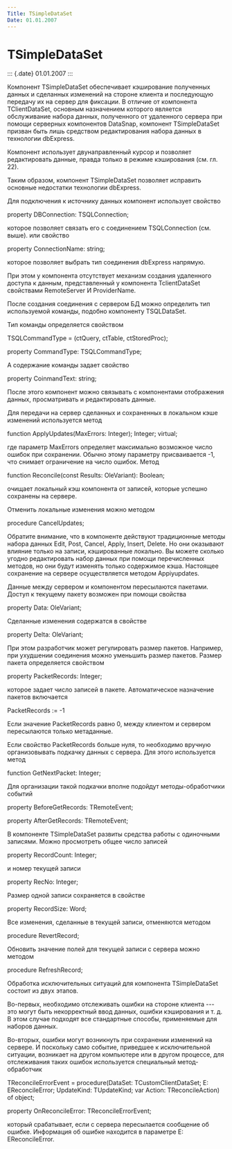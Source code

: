 ```yaml
---
Title: TSimpleDataSet
Date: 01.01.2007
---
```



TSimpleDataSet
==============

::: {.date}
01.01.2007
:::

Компонент TSimpleDataSet обеспечивает кэширование полученных данных и
сделанных изменений на стороне клиента и последующую передачу их на
сервер для фиксации. В отличие от компонента TClientDataSet, основным
назначением которого является обслуживание набора данных, полученного от
удаленного сервера при помощи серверных компонентов DataSnap, компонент
TSimpleDataSet призван быть лишь средством редактирования набора данных
в технологии dbExpress.

Компонент использует двунаправленный курсор и позволяет редактировать
данные, правда только в режиме кэширования (см. гл. 22).

Таким образом, компонент TSimpleDataSet позволяет исправить основные
недостатки технологии dbExpress.

Для подключения к источнику данных компонент использует свойство

property DBConnection: TSQLConnection;

которое позволяет связать его с соединением TSQLConnection (см. выше).
или свойство

property ConnectionName: string;

которое позволяет выбрать тип соединения dbExpress напрямую.

При этом у компонента отсутствует механизм создания удаленного доступа к
данным, представленный у компонента TclientDataSet свойствами
RemoteServer И ProviderName.

После создания соединения с сервером БД можно определить тип
используемой команды, подобно компоненту TSQLDataSet.

Тип команды определяется свойством

TSQLCommandType = (ctQuery, ctTable, ctStoredProc); 

property CommandType: TSQLCommandType;

А содержание команды задает свойство

property CoinmandText: string;

После этого компонент можно связывать с компонентами отображения данных,
просматривать и редактировать данные.

Для передачи на сервер сделанных и сохраненных в локальном кэше
изменений используется метод

function ApplyUpdates(MaxErrors: Integer); Integer; virtual;

где параметр MaxErrors определяет максимально возможное число ошибок при
сохранении. Обычно этому параметру присваивается -1, что снимает
ограничение на число ошибок. Метод

function Reconcile(const Results: OleVariant): Boolean;

очищает локальный кэш компонента от записей, которые успешно сохранены
на сервере.

Отменить локальные изменения можно методом

procedure CancelUpdates;

Обратите внимание, что в компоненте действуют традиционные методы набора
данных Edit, Post, Cancel, Apply, Insert, Delete. Но они оказывают
влияние только на записи, кэшированные локально. Вы можете сколько
угодно редактировать набор данных при помощи перечисленных методов, но
они будут изменять только содержимое кэша. Настоящее сохранение на
сервере осуществляется методом Appiyupdates.

Данные между сервером и компонентом пересылаются пакетами. Доступ к
текущему пакету возможен при помощи свойства

property Data: OleVariant;

Сделанные изменения содержатся в свойстве

property Delta: OleVariant;

При этом разработчик может регулировать размер пакетов. Например, при
ухудшении соединения можно уменьшить размер пакетов. Размер пакета
определяется свойством

property PacketRecords: Integer;

которое задает число записей в пакете. Автоматическое назначение пакетов
включается

PacketRecords := -1

Если значение PacketRecords равно 0, между клиентом и сервером
пересылаются только метаданные.

Если свойство PacketRecords больше нуля, то необходимо вручную
организовывать подкачку данных с сервера. Для этого используется метод

function GetNextPacket: Integer;

Для организации такой подкачки вполне подойдут методы-обработчики
событий

property BeforeGetRecords: TRemoteEvent;

property AfterGetRecords: TRemoteEvent;

В компоненте TSimpleDataSet развиты средства работы с одиночными
записями. Можно просмотреть общее число записей

property RecordCount: Integer;

и номер текущей записи

property RecNo: Integer;

Размер одной записи сохраняется в свойстве

property RecordSize: Word;

Все изменения, сделанные в текущей записи, отменяются методом

procedure RevertRecord;

Обновить значение полей для текущей записи с сервера можно методом

procedure RefreshRecord;

Обработка исключительных ситуаций для компонента TSimpleDataSet состоит
из двух этапов.

Во-первых, необходимо отслеживать ошибки на стороне клиента --- это
могут быть некорректный ввод данных, ошибки кэширования и т. д. В этом
случае подходят все стандартные способы, применяемые для наборов данных.

Во-вторых, ошибки могут возникнуть при сохранении изменений на сервере.
И поскольку само событие, приведшее к исключительной ситуации, возникает
на другом компьютере или в другом процессе, для отслеживания таких
ошибок используется специальный метод-обработчик

TReconcileErrorEvent = procedure(DataSet: TCustomClientDataSet; E:
EReconcileError; UpdateKind: TUpdateKind; var Action: TReconcileAction)
of object;

property OnReconcileError: TReconcileErrorEvent;

который срабатывает, если с сервера пересылается сообщение об ошибке.
Информация об ошибке находится в параметре E: EReconcileError.

